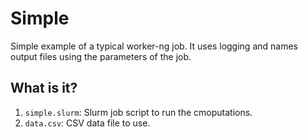 # Simple

Simple example of a typical worker-ng job.  It uses logging and names output
files using the parameters of the job.


## What is it?

1. `simple.slurm`: Slurm job script to run the cmoputations.
1. `data.csv`: CSV data file to use.
